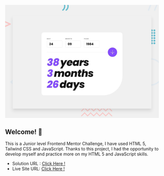 
![Design preview for the Age Calculator App](./design/desktop-preview.jpg)

## Welcome! 👋

This is a Junior level Frontend Mentor Challenge, I have used HTML 5, Tailwind CSS and JavaScript. Thanks to this project, I had the opportunity to develop myself and practice more on my HTML 5 and JavaScript skills. 

- Solution URL : [Click Here !]()
- Live Site URL: [Click Here !](https://erenymo.github.io/Age-Calculator-App/)


